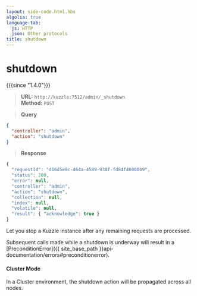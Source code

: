 ```yaml
---
layout: side-code.html.hbs
algolia: true
language-tab:
  js: HTTP
  json: Other protocols
title: shutdown
---
```


# shutdown

{{{since "1.4.0"}}}


<blockquote class="js">
<p>
<b>URL:</b> <code>http://kuzzle:7512/admin/_shutdown</code>  
<br><b>Method:</b> <code>POST</code>
</p>
</blockquote>

<blockquote class="json">
<p>
<b>Query</b>
</p>
</blockquote>


```json
{
  "controller": "admin",
  "action": "shutdown"
}
```

>**Response**

```javascript
{
  "requestId": "d16d5e8c-464a-4589-938f-fd84f46080b9",
  "status": 200,
  "error": null,
  "controller": "admin",
  "action": "shutdown",
  "collection": null,
  "index": null,
  "volatile": null,
  "result": { "acknowledge": true }
}
```

Let you stop a Kuzzle instance after any remaining requests are processed.

Subsequent calls made while a shutdown is underway will result in a [PreconditionError]({{ site_base_path }}api-documentation/errors#preconditionerror).  

#### Cluster Mode

In a Cluster environment, the shutdown action will be propagated across all nodes.
